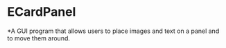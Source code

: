 # ECardPanel
  *A GUI program that allows users to place images and text on a panel and to move them around. 
